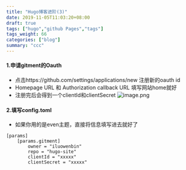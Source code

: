 ```yaml
---
title: "Hugo博客进阶(3)"
date: 2019-11-05T11:03:20+08:00
draft: true
tags: ["hugo","github Pages","tags"]
tags_weight: 66
categories: ["blog"]
summary: "ccc"
---
```

#### 1.申请gitment的Oauth
- 点击https://github.com/settings/applications/new 注册新的oauth id
- Homepage URL 和 Authorization callback URL 填写网站home就好
- 注册完后会得到一个clientId和clientSecret
![image.png](https://i.loli.net/2019/11/05/WIpuv2mrVRwKZXl.png)
#### 2.填写config.toml
- 如果你用的是even主题，直接将信息填写进去就好了
```
[params]
    [params.gitment]          
        owner = "iluowenbin"              
        repo = "hugo-site"               
        clientId = "xxxxx"           
        clientSecret = "xxxxx"
```
